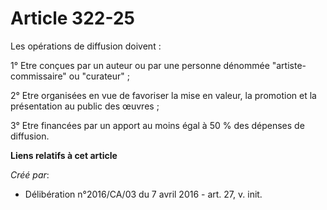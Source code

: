 # Article 322-25

Les opérations de diffusion doivent :

1° Etre conçues par un auteur ou par une personne dénommée "artiste-commissaire" ou "curateur" ;

2° Etre organisées en vue de favoriser la mise en valeur, la promotion et la présentation au public des œuvres ;

3° Etre financées par un apport au moins égal à 50 % des dépenses de diffusion.

**Liens relatifs à cet article**

_Créé par_:

  - Délibération n°2016/CA/03 du 7 avril 2016 - art. 27, v. init.
